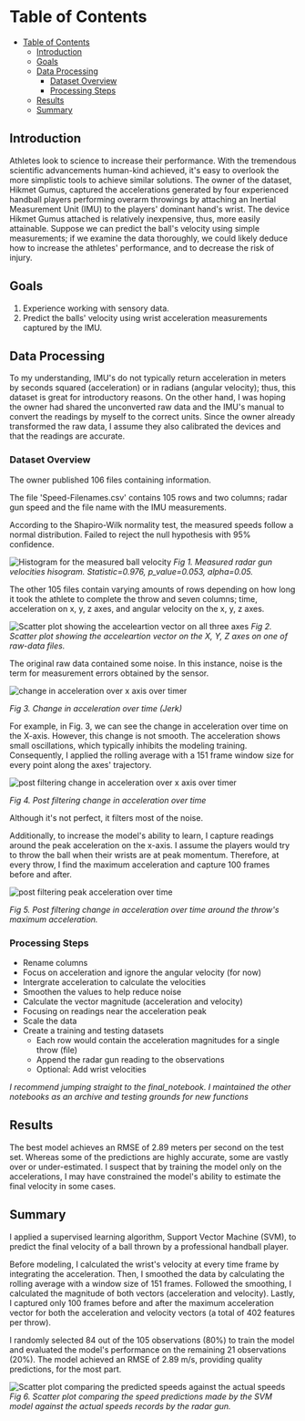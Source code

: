 # Table of Contents

- [Table of Contents](#table-of-contents)
  - [Introduction](#introduction)
  - [Goals](#goals)
  - [Data Processing](#data-processing)
    - [Dataset Overview](#dataset-overview)
    - [Processing Steps](#processing-steps)
  - [Results](#results)
  - [Summary](#summary)

## Introduction

Athletes look to science to increase their performance. With the tremendous scientific advancements human-kind achieved, it's easy to overlook the more simplistic tools to achieve similar solutions.
The owner of the dataset, Hikmet Gumus, captured the accelerations generated by four experienced handball players performing overarm throwings by attaching an Inertial Measurement Unit (IMU) to the players' dominant hand's wrist. The device Hikmet Gumus attached is relatively inexpensive, thus, more easily attainable. Suppose we can predict the ball's velocity using simple measurements; if we examine the data thoroughly, we could likely deduce how to increase the athletes' performance, and to decrease the risk of injury.

## Goals

1. Experience working with sensory data.
2. Predict the balls' velocity using wrist acceleration measurements captured by the IMU.

## Data Processing

To my understanding, IMU's do not typically return acceleration in meters by seconds squared (acceleration) or in radians (angular velocity); thus, this dataset is great for introductory reasons. On the other hand, I was hoping the owner had shared the unconverted raw data and the IMU's manual to convert the readings by myself to the correct units.
Since the owner already transformed the raw data, I assume they also calibrated the devices and that the readings are accurate.

### Dataset Overview

The owner published 106 files containing information.

The file 'Speed-Filenames.csv' contains 105 rows and two columns; radar gun speed and the file name with the IMU measurements.

According to the Shapiro-Wilk normality test, the measured speeds follow a normal distribution. Failed to reject the null hypothesis with 95% confidence.

![Histogram for the measured ball velocity](./figures/radar_speed_histogram.jpg) *Fig 1. Measured radar gun velocities hisogram. Statistic=0.976, p_value=0.053, alpha=0.05.*

The other 105 files contain varying amounts of rows depending on how long it took the athlete to complete the throw and seven columns; time, acceleration on x, y, z axes, and angular velocity on the x, y, z axes.

![Scatter plot showing the acceleartion vector on all three axes](./figures/xyz_acceleration_graph.png) *Fig 2. Scatter plot showing the acceleartion vector on the X, Y, Z axes on one of raw-data files.*

The original raw data contained some noise. In this instance, noise is the term for measurement errors obtained by the sensor.

![change in acceleration over x axis over timer](./figures/change_in_acceleration_x.jpg)

*Fig 3. Change in acceleration over time (Jerk)*

For example, in Fig. 3, we can see the change in acceleration over time on the X-axis. However, this change is not smooth. The acceleration shows small oscillations, which typically inhibits the modeling training.
Consequently, I applied the rolling average with a 151 frame window size for every point along the axes' trajectory.

![post filtering change in acceleration over x axis over timer](./figures/post_filter_accel_x.jpg) 

*Fig 4. Post filtering change in acceleration over time*

Although it's not perfect, it filters most of the noise.

Additionally, to increase the model's ability to learn, I capture readings around the peak acceleration on the x-axis.  I assume the players would try to throw the ball when their wrists are at peak momentum. Therefore, at every throw, I find the maximum acceleration and capture 100 frames before and after.

![post filtering peak acceleration over time](./figures/post_filter_peak_accel_x.jpg) 

*Fig 5. Post filtering change in acceleration over time around the throw's maximum acceleration.*


### Processing Steps

- Rename columns
- Focus on acceleration and ignore the angular velocity (for now)
- Intergrate acceleration to calculate the velocities
- Smoothen the values to help reduce noise
- Calculate the vector magnitude (acceleration and velocity)
- Focusing on readings near the acceleration peak
- Scale the data
- Create a training and testing datasets
  - Each row would contain the acceleration magnitudes for a single throw (file)
  - Append the radar gun reading to the observations
  - Optional: Add wrist velocities

_I recommend jumping straight to the final_notebook. I maintained the other notebooks as an archive and testing grounds for new functions_

## Results

The best model achieves an RMSE of 2.89 meters per second on the test set. Whereas some of the predictions are highly accurate, some are vastly over or under-estimated. I suspect that by training the model only on the accelerations, I may have constrained the model's ability to estimate the final velocity in some cases.

## Summary

I applied a supervised learning algorithm, Support Vector Machine (SVM), to predict the final velocity of a ball thrown by a professional handball player.

Before modeling, I calculated the wrist's velocity at every time frame by integrating the acceleration. Then, I smoothed the data by calculating the rolling average with a window size of 151 frames. Followed the smoothing, I calculated the magnitude of both vectors (acceleration and velocity). Lastly, I captured only 100 frames before and after the maximum acceleration vector for both the acceleration and velocity vectors (a total of 402 features per throw).

I randomly selected 84 out of the 105 observations (80%) to train the model and evaluated the model's performance on the remaining 21 observations (20%). The model achieved an RMSE of 2.89 m/s, providing quality predictions, for the most part.

![Scatter plot comparing the predicted speeds against the actual speeds](./figures/svm_predicted_scatter.jpg) *Fig 6. Scatter plot comparing the speed predictions made by the SVM model against the actual speeds records by the radar gun.*
